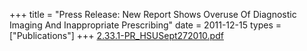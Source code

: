 +++
title = "Press Release: New Report Shows Overuse Of Diagnostic Imaging And Inappropriate Prescribing"
date = 2011-12-15
types = ["Publications"]
+++
[2.33.1-PR\_HSUSept272010.pdf](/files/2.33.1-PR_HSUSept272010.pdf)
